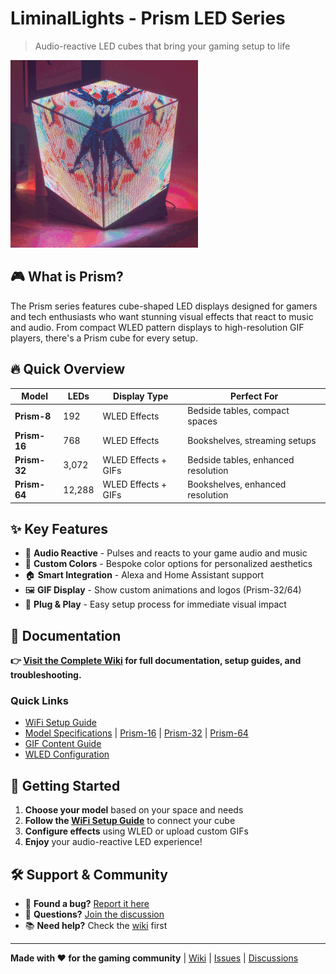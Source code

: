 # LiminalLights - Prism LED Series

> Audio-reactive LED cubes that bring your gaming setup to life

<img src="docs/images/man.gif" alt="Prism LED Cubes Demo" width="300">

## 🎮 What is Prism?

The Prism series features cube-shaped LED displays designed for gamers and tech enthusiasts who want stunning visual effects that react to music and audio. From compact WLED pattern displays to high-resolution GIF players, there's a Prism cube for every setup.

## 🔥 Quick Overview

| Model | LEDs | Display Type | Perfect For |
|-------|------|--------------|-------------|
| **Prism-8** | 192 | WLED Effects | Bedside tables, compact spaces |
| **Prism-16** | 768 | WLED Effects | Bookshelves, streaming setups |
| **Prism-32** | 3,072 | WLED Effects + GIFs | Bedside tables, enhanced resolution |
| **Prism-64** | 12,288 | WLED Effects + GIFs | Bookshelves, enhanced resolution |

## ✨ Key Features

- 🎵 **Audio Reactive** - Pulses and reacts to your game audio and music
- 🎨 **Custom Colors** - Bespoke color options for personalized aesthetics
- 🏠 **Smart Integration** - Alexa and Home Assistant support
- 🖼️ **GIF Display** - Show custom animations and logos (Prism-32/64)
- 🔌 **Plug & Play** - Easy setup process for immediate visual impact

## 📖 Documentation

**👉 [Visit the Complete Wiki](https://github.com/1liminal1/LiminalLights/wiki) for full documentation, setup guides, and troubleshooting.**

### Quick Links
- [WiFi Setup Guide](https://github.com/1liminal1/LiminalLights/wiki/WiFi‐Setup)
- [Model Specifications](https://github.com/1liminal1/LiminalLights/wiki/Prism-8) | [Prism-16](https://github.com/1liminal1/LiminalLights/wiki/Prism-16) | [Prism-32](https://github.com/1liminal1/LiminalLights/wiki/Prism-32) | [Prism-64](https://github.com/1liminal1/LiminalLights/wiki/Prism-64)
- [GIF Content Guide](https://github.com/1liminal1/LiminalLights/wiki/GIF-Setup)
- [WLED Configuration](https://github.com/1liminal1/LiminalLights/wiki/WLED-Setup)

## 🚀 Getting Started

1. **Choose your model** based on your space and needs
2. **Follow the [WiFi Setup Guide](https://github.com/1liminal1/LiminalLights/wiki/WiFi‐Setup)** to connect your cube
3. **Configure effects** using WLED or upload custom GIFs
4. **Enjoy** your audio-reactive LED experience!

## 🛠️ Support & Community

- 🐛 **Found a bug?** [Report it here](https://github.com/1liminal1/LiminalLights/issues)
- 💬 **Questions?** [Join the discussion](https://github.com/1liminal1/LiminalLights/discussions)
- 📚 **Need help?** Check the [wiki](https://github.com/1liminal1/LiminalLights/wiki) first

---

**Made with ❤️ for the gaming community** | [Wiki](https://github.com/1liminal1/LiminalLights/wiki) | [Issues](https://github.com/1liminal1/LiminalLights/issues) | [Discussions](https://github.com/1liminal1/LiminalLights/discussions)
